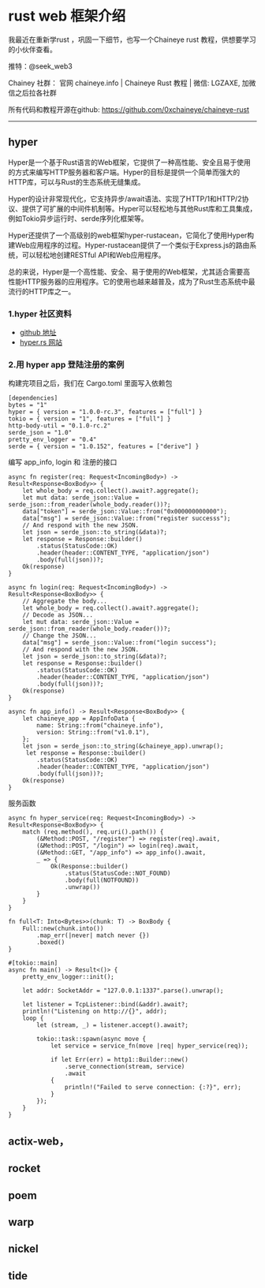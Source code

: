 # rust web 框架介绍


我最近在重新学rust ，巩固一下细节，也写一个Chaineye rust 教程，供想要学习的小伙伴查看。

推特：@seek_web3

Chainey 社群： 官网 chaineye.info | Chaineye Rust 教程 | 微信: LGZAXE, 加微信之后拉各社群 

所有代码和教程开源在github: https://github.com/0xchaineye/chaineye-rust

-----------------------------------------------------------------------------------------------------------------------------------------------------------

## hyper

Hyper是一个基于Rust语言的Web框架，它提供了一种高性能、安全且易于使用的方式来编写HTTP服务器和客户端。Hyper的目标是提供一个简单而强大的HTTP库，可以与Rust的生态系统无缝集成。

Hyper的设计非常现代化，它支持异步/await语法、实现了HTTP/1和HTTP/2协议、提供了可扩展的中间件机制等。Hyper可以轻松地与其他Rust库和工具集成，例如Tokio异步运行时、serde序列化框架等。

Hyper还提供了一个高级别的web框架hyper-rustacean，它简化了使用Hyper构建Web应用程序的过程。Hyper-rustacean提供了一个类似于Express.js的路由系统，可以轻松地创建RESTful API和Web应用程序。

总的来说，Hyper是一个高性能、安全、易于使用的Web框架，尤其适合需要高性能HTTP服务器的应用程序。它的使用也越来越普及，成为了Rust生态系统中最流行的HTTP库之一。

### 1.hyper 社区资料

- [github 地址](https://github.com/hyperium/hyper)
- [hyper.rs 网站](https://hyper.rs/)

### 2.用 hyper app 登陆注册的案例

构建完项目之后，我们在 Cargo.toml 里面写入依赖包
```
[dependencies]
bytes = "1"
hyper = { version = "1.0.0-rc.3", features = ["full"] }
tokio = { version = "1", features = ["full"] }
http-body-util = "0.1.0-rc.2"
serde_json = "1.0"
pretty_env_logger = "0.4"
serde = { version = "1.0.152", features = ["derive"] }
```

编写 app_info, login 和 注册的接口

```
async fn register(req: Request<IncomingBody>) -> Result<Response<BoxBody>> {
    let whole_body = req.collect().await?.aggregate();
    let mut data: serde_json::Value = serde_json::from_reader(whole_body.reader())?;
    data["token"] = serde_json::Value::from("0x000000000000");
    data["msg"] = serde_json::Value::from("register successs");
    // And respond with the new JSON.
    let json = serde_json::to_string(&data)?;
    let response = Response::builder()
        .status(StatusCode::OK)
        .header(header::CONTENT_TYPE, "application/json")
        .body(full(json))?;
    Ok(response)
}

async fn login(req: Request<IncomingBody>) -> Result<Response<BoxBody>> {
    // Aggregate the body...
    let whole_body = req.collect().await?.aggregate();
    // Decode as JSON...
    let mut data: serde_json::Value = serde_json::from_reader(whole_body.reader())?;
    // Change the JSON...
    data["msg"] = serde_json::Value::from("login success");
    // And respond with the new JSON.
    let json = serde_json::to_string(&data)?;
    let response = Response::builder()
        .status(StatusCode::OK)
        .header(header::CONTENT_TYPE, "application/json")
        .body(full(json))?;
    Ok(response)
}

async fn app_info() -> Result<Response<BoxBody>> {
    let chaineye_app = AppInfoData {
        name: String::from("chaineye.info"),
        version: String::from("v1.0.1"),
    };
    let json = serde_json::to_string(&chaineye_app).unwrap();
     let response = Response::builder()
        .status(StatusCode::OK)
        .header(header::CONTENT_TYPE, "application/json")
        .body(full(json))?;
    Ok(response)
}
```

服务函数

```
async fn hyper_service(req: Request<IncomingBody>) -> Result<Response<BoxBody>> {
    match (req.method(), req.uri().path()) {
        (&Method::POST, "/register") => register(req).await,
        (&Method::POST, "/login") => login(req).await,
        (&Method::GET, "/app_info") => app_info().await,
        _ => {
            Ok(Response::builder()
                .status(StatusCode::NOT_FOUND)
                .body(full(NOTFOUND))
                .unwrap())
        }
    }
}

fn full<T: Into<Bytes>>(chunk: T) -> BoxBody {
    Full::new(chunk.into())
        .map_err(|never| match never {})
        .boxed()
}

#[tokio::main]
async fn main() -> Result<()> {
    pretty_env_logger::init();

    let addr: SocketAddr = "127.0.0.1:1337".parse().unwrap();

    let listener = TcpListener::bind(&addr).await?;
    println!("Listening on http://{}", addr);
    loop {
        let (stream, _) = listener.accept().await?;

        tokio::task::spawn(async move {
            let service = service_fn(move |req| hyper_service(req));

            if let Err(err) = http1::Builder::new()
                .serve_connection(stream, service)
                .await
            {
                println!("Failed to serve connection: {:?}", err);
            }
        });
    }
}
```



## actix-web， 


## rocket


## poem


## warp


## nickel


## tide




